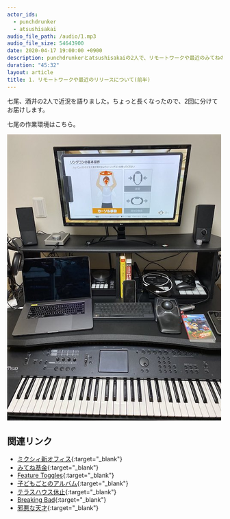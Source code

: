 ```yaml
---
actor_ids:
  - punchdrunker
  - atsushisakai
audio_file_path: /audio/1.mp3
audio_file_size: 54643900
date: 2020-04-17 19:00:00 +0900
description: punchdrunkerとatsushisakaiの2人で、リモートワークや最近のみてねのリリースなどについて話しました。
duration: "45:32"
layout: article
title: 1. リモートワークや最近のリリースについて(前半)
---
```


七尾、酒井の2人で近況を語りました。ちょっと長くなったので、2回に分けてお届けします。

七尾の作業環境はこちら。

![デスク](/images/nanao-desk.jpg)

## 関連リンク

- [ミクシィ新オフィス](https://www.businessinsider.jp/post-203998){:target="_blank"}
- [みてね基金](https://media.mitene.us/archives/1583){:target="_blank"}
- [Feature Toggles](https://martinfowler.com/articles/feature-toggles.html){:target="_blank"}
- [子どもごとのアルバム](https://mitene.us/premium){:target="_blank"}
- [テラスハウス休止](http://www.terrace-house.jp/tokyo2019-2020/){:target="_blank"}
- [Breaking Bad](https://www.netflix.com/jp-en/title/70143836){:target="_blank"}
- [邪悪な天才](https://www.netflix.com/jp/title/80158319){:target="_blank"}

